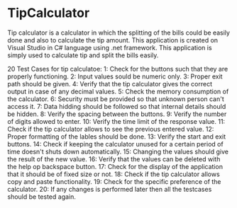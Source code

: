 # TipCalculator
Tip calculator  is a calculator in which the splitting of the bills could be easily done and also to calculate the tip amount.
This application is created on Visual Studio in C# language using .net framework.
This application is simply used to calculate tip and split the bills easily.

20 Test Cases for tip calculatoe:
1: Check for the buttons such that they are properly functioning.
2: Input values sould be numeric only.
3: Proper exit path should be given.
4: Verify that the tip calculator gives the correct output in case of any decimal values.
5: Check the memory consumption of the calculator.
6: Security must be provided so that unknown person can't access it.
7: Data hidding should be followed so that internal details should be hidden.
8: Verify the spacing between the buttons.
9: Verify the number of digits allowed to enter.
10: Verify the time limit of the response value.
11: Check if the tip calculator allows to see the previous entered value.
12: Proper formatting of the lables should be done.
13: Verify the start and exit buttons.
14: Check if keeping the calculator unused  for a certain period of time doesn't shuts down automatically.
15: Changing the values should give the result of the new value.
16: Verify that the values can be deleted with the help op backspace button.
17: Check for the display of the application that it should be of fixed size or not.
18: Check if the tip calculator allows copy and paste functionality.
19: Check for the specific preference of the calculator.
20: If any changes is performed later then all the testcases should be tested again.
